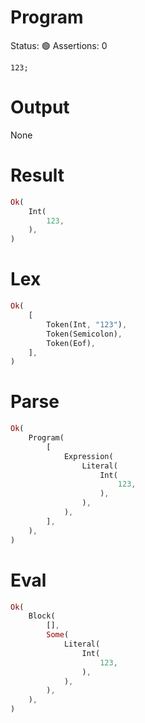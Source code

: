 # Program
Status: 🟢
Assertions: 0

```rustleaf
123;
```

# Output
None

# Result
```rust
Ok(
    Int(
        123,
    ),
)
```

# Lex
```rust
Ok(
    [
        Token(Int, "123"),
        Token(Semicolon),
        Token(Eof),
    ],
)
```

# Parse
```rust
Ok(
    Program(
        [
            Expression(
                Literal(
                    Int(
                        123,
                    ),
                ),
            ),
        ],
    ),
)
```

# Eval
```rust
Ok(
    Block(
        [],
        Some(
            Literal(
                Int(
                    123,
                ),
            ),
        ),
    ),
)
```